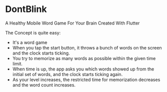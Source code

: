 # DontBlink
A Healthy Mobile Word Game For Your Brain Created With Flutter

The Concept is quite easy:

- It's a word game
- When you tap the start button, it throws a bunch of words on the screen and the clock starts ticking.
- You try to memorize as many words as possible within the given time limit.
- When time is up, the app asks you which words showed up from the initial set of words, and the clock starts ticking again.
- As your level increases, the restricted time for memorization decreases and the word count increases.
